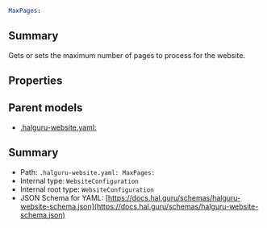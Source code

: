 <!--
title: MaxPages
version: 1.40.7-beta.14
generated: true
date: 2025-04-29
node: This file is generated by the command-line program: `halguru manual -c -m`
-->


```yaml
MaxPages:
```

## Summary

Gets or sets the maximum number of pages to process for the website.

## Properties


## Parent models

* [.halguru-website.yaml:]((website).md)
## Summary

* Path: `.halguru-website.yaml: MaxPages:`
* Internal type: `WebsiteConfiguration`
* Internal root type: `WebsiteConfiguration`
* JSON Schema for YAML: [https://docs.hal.guru/schemas/halguru-website-schema.json](https://docs.hal.guru/schemas/halguru-website-schema.json)

